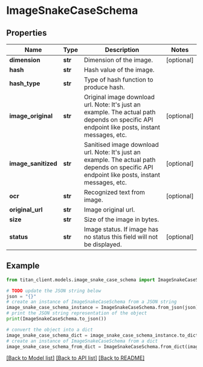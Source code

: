 # ImageSnakeCaseSchema


## Properties

Name | Type | Description | Notes
------------ | ------------- | ------------- | -------------
**dimension** | **str** | Dimension of the image. | [optional] 
**hash** | **str** | Hash value of the image. | 
**hash_type** | **str** | Type of hash function to produce hash. | 
**image_original** | **str** | Original image download url. Note: It&#39;s just an example. The actual path depends on specific API endpoint like posts, instant messages, etc. | [optional] 
**image_sanitized** | **str** | Sanitised image download url. Note: It&#39;s just an example. The actual path depends on specific API endpoint like posts, instant messages, etc. | [optional] 
**ocr** | **str** | Recognized text from image. | [optional] 
**original_url** | **str** | Image original url. | 
**size** | **str** | Size of the image in bytes. | 
**status** | **str** | Image status. If image has no status this field will not be displayed. | [optional] 

## Example

```python
from titan_client.models.image_snake_case_schema import ImageSnakeCaseSchema

# TODO update the JSON string below
json = "{}"
# create an instance of ImageSnakeCaseSchema from a JSON string
image_snake_case_schema_instance = ImageSnakeCaseSchema.from_json(json)
# print the JSON string representation of the object
print(ImageSnakeCaseSchema.to_json())

# convert the object into a dict
image_snake_case_schema_dict = image_snake_case_schema_instance.to_dict()
# create an instance of ImageSnakeCaseSchema from a dict
image_snake_case_schema_from_dict = ImageSnakeCaseSchema.from_dict(image_snake_case_schema_dict)
```
[[Back to Model list]](../README.md#documentation-for-models) [[Back to API list]](../README.md#documentation-for-api-endpoints) [[Back to README]](../README.md)


